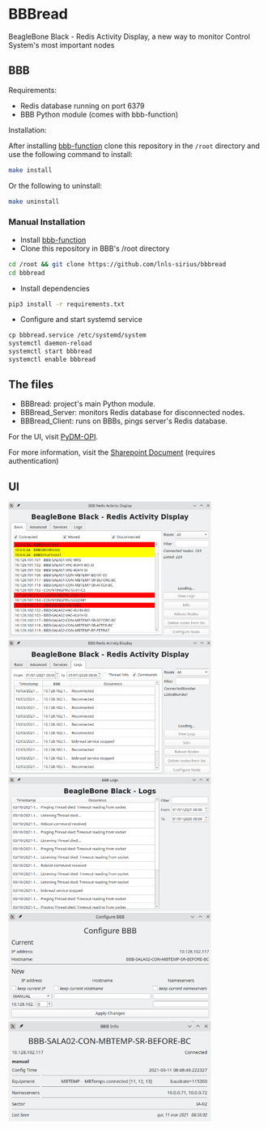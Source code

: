 # BBBread

BeagleBone Black - Redis Activity Display, a new way to monitor Control System's most important nodes

## BBB

Requirements:

* Redis database running on port 6379
* BBB Python module (comes with bbb-function)

Installation:

After installing [bbb-function](https://github.com/lnls-sirius/bbb-function) clone this repository in the `/root`  directory and use the following command to install:

```bash
make install
```

Or the following to uninstall:
```bash
make uninstall
```

### Manual Installation

* Install [bbb-function](https://github.com/lnls-sirius/bbb-function)
* Clone this repository in BBB's /root directory

```bash
cd /root && git clone https://github.com/lnls-sirius/bbbread
cd bbbread
```

* Install dependencies
```bash
pip3 install -r requirements.txt
```

* Configure and start systemd service
```
cp bbbread.service /etc/systemd/system
systemctl daemon-reload
systemctl start bbbread
systemctl enable bbbread
```

## The files

* BBBread: project's main Python module.
* BBBread_Server: monitors Redis database for disconnected nodes.
* BBBread_Client: runs on BBBs, pings server's Redis database.

For the UI, visit [PyDM-OPI](https://github.com/lnls-sirius/pydm-opi).

For more information, visit the [Sharepoint Document](https://cnpemcamp.sharepoint.com/sites/iot/SitePages/BBBread.aspx) (requires authentication)

## UI

<img src="Screenshots/main.png" width="400"> <img src="Screenshots/logs_tab.png" width="400"> <img src="Screenshots/logs.png" width="400"> <img src="Screenshots/config.png" width="400"> <img src="Screenshots/info.png" width="400">
